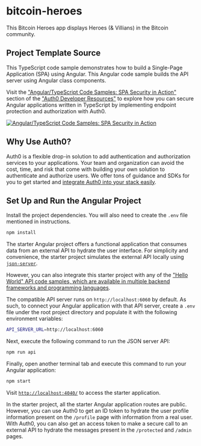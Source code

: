 # bitcoin-heroes

This Bitcoin Heroes app displays Heroes (& Villians) in the Bitcoin community.  

## Project Template Source

This TypeScript code sample demonstrates how to build a Single-Page Application (SPA) using Angular. This Angular code sample builds the API server using Angular class components.

Visit the ["Angular/TypeScript Code Samples: SPA Security in Action"](https://developer.auth0.com/resources/code-samples/spa/angular) section of the ["Auth0 Developer Resources"](https://developer.auth0.com/resources) to explore how you can secure Angular applications written in TypeScript by implementing endpoint protection and authorization with Auth0.

[![Angular/TypeScript Code Samples: SPA Security in Action](https://cdn.auth0.com/blog/hub/code-samples/spa/angular-typescript.png)](https://developer.auth0.com/resources/code-samples/spa/angular)

## Why Use Auth0?

Auth0 is a flexible drop-in solution to add authentication and authorization services to your applications. Your team and organization can avoid the cost, time, and risk that come with building your own solution to authenticate and authorize users. We offer tons of guidance and SDKs for you to get started and [integrate Auth0 into your stack easily](https://developer.auth0.com/resources/code-samples/full-stack).

## Set Up and Run the Angular Project

Install the project dependencies.   You will also need to create the `.env` file mentioned in instructions.

```bash
npm install
```

The starter Angular project offers a functional application that consumes data from an external API to hydrate the user interface. For simplicity and convenience, the starter project simulates the external API locally using [`json-server`](https://github.com/typicode/json-server).

However, you can also integrate this starter project with any of the ["Hello World" API code samples, which are available in multiple backend frameworks and programming languages](https://github.com/orgs/auth0-developer-hub/repositories?language=&q=api+hello-world&sort=&type=public).

The compatible API server runs on `http://localhost:6060` by default. As such, to connect your Angular application with that API server, create a `.env` file under the root project directory and populate it with the following environment variables:

```bash
API_SERVER_URL=http://localhost:6060
```

Next, execute the following command to run the JSON server API:

```bash
npm run api
```

Finally, open another terminal tab and execute this command to run your Angular application:

```bash
npm start
```

Visit [`http://localhost:4040/`](http://localhost:4040/) to access the starter application.

In the starter project, all the starter Angular application routes are public. However, you can use Auth0 to get an ID token to hydrate the user profile information present on the `/profile` page with information from a real user. With Auth0, you can also get an access token to make a secure call to an external API to hydrate the messages present in the `/protected` and `/admin` pages.
